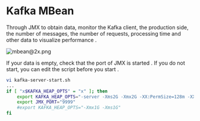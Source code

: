 # Kafka MBean
 Through JMX to obtain data, monitor the Kafka client, the production side, the number of messages, the number of requests, processing time and other data to visualize performance .

 ![mbean@2x.png](../../res/mbean@2x.png)

If your data is empty, check that the port of JMX is started . If you do not start, you can edit the script before you start .

```bash
vi kafka-server-start.sh
...
if [ "x$KAFKA_HEAP_OPTS" = "x" ]; then
    export KAFKA_HEAP_OPTS="-server -Xms2G -Xmx2G -XX:PermSize=128m -XX:+UseG1GC -XX:MaxGCPauseMillis=200 -XX:ParallelGCThreads=8 -XX:ConcGCThreads=5 -XX:InitiatingHeapOccupancyPercent=70"
    export JMX_PORT="9999"
    #export KAFKA_HEAP_OPTS="-Xmx1G -Xms1G"
fi
```
